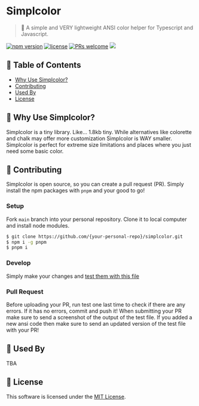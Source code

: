 # Simplcolor

> 🎉 A simple and VERY lightweight ANSI color helper for Typescript and Javascript.

[![npm version](https://img.shields.io/npm/v/simplcolor)](https://www.npmjs.com/package/simplcolor) [![license](https://img.shields.io/github/license/CallMeEchoCodes/simplcolor)](https://github.com/CallMeEchoCodes/simplcolor/blob/master/LICENSE) [![PRs welcome](https://img.shields.io/badge/PRs-welcome-ff69b4.svg)](https://github.com/CallMeEchoCodes/simplcolor/issues?q=is%3Aissue+is%3Aopen+label%3A%22help+wanted%22)
<img src="https://i.imgur.com/XcSr0KO.png" />


## 🚩 Table of Contents

- [Why Use Simplcolor?](#-why-use-simpl)
- [Contributing](#-contributing)
- [Used By](#-used-by)
- [License](#-license)



## 🤖 Why Use Simplcolor?

Simplcolor is a tiny library. Like... 1.8kb tiny. While alternatives like colorette and chalk may offer more customization Simplcolor is WAY smaller. Simplcolor is perfect for extreme size limitations and places where you just need some basic color.

## 🔧 Contributing
Simplcolor is open source, so you can create a pull request (PR). Simply install the npm packages with `pnpm` and your good to go!
### Setup

Fork `main` branch into your personal repository. Clone it to local computer and install node modules.

```sh
$ git clone https://github.com/{your-personal-repo}/simplcolor.git
$ npm i -g pnpm
$ pnpm i
```

### Develop

Simply make your changes and [test them with this file](https://gist.github.com/CallMeEchoCodes/16e1b60a8c390f62b4d7a7fdf0ec841a)

### Pull Request

Before uploading your PR, run test one last time to check if there are any errors. If it has no errors, commit and push it! When submitting your PR make sure to send a screenshot of the output of the test file. If you added a new ansi code then make sure to send an updated version of the test file with your PR!


## 🚀 Used By

TBA


## 📜 License

This software is licensed under the [MIT License](https://github.com/CallMeEchoCodes/simplcolor/blob/master/LICENSE).
